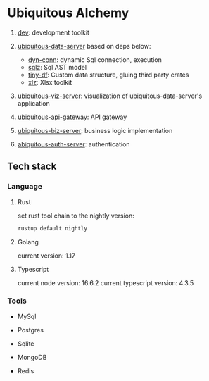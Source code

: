 # Ubiquitous Alchemy

1. [dev](./dev/README.md): development toolkit
1. [ubiquitous-data-server](./ubiquitous-data-server/README.md) based on deps below:

   - [dyn-conn](https://github.com/Jacobbishopxy/rustopia): dynamic Sql connection, execution
   - [sqlz](https://github.com/Jacobbishopxy/rustopia): Sql AST model
   - [tiny-df](https://github.com/Jacobbishopxy/rustopia): Custom data structure, gluing third party crates
   - [xlz](https://github.com/Jacobbishopxy/rustopia): Xlsx toolkit

1. [ubiquitous-viz-server](./ubiquitous-viz-server/README.md): visualization of ubiquitous-data-server's application

1. [ubiquitous-api-gateway](./ubiquitous-api-gateway/README.md): API gateway

1. [ubiquitous-biz-server](./ubiquitous-biz-server/README.md): business logic implementation

1. [abiquitous-auth-server](./abiquitous-auth-server/README.md): authentication

## Tech stack

### Language

1. Rust

   set rust tool chain to the nightly version:

   ```sh
   rustup default nightly
   ```

1. Golang

   current version: 1.17

1. Typescript

   current node version: 16.6.2
   current typescript version: 4.3.5

### Tools

- MySql

- Postgres

- Sqlite

- MongoDB

- Redis
